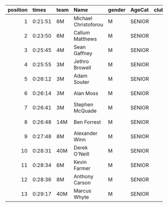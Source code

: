 |   position | times   | team   | Name                 | gender   | AgeCat   |   clubnumber | Club name             | Website                                    |   finishPosition |
|-----------:|:--------|:-------|:---------------------|:---------|:---------|-------------:|:----------------------|:-------------------------------------------|-----------------:|
|          1 | 0:21:51 | 6M     | Michael Christoforou | M        | SENIOR   |            6 | Cambuslang Harriers   | https://cambuslangharriers.org/            |                1 |
|          2 | 0:23:50 | 6M     | Callum Matthews      | M        | SENIOR   |            6 | Cambuslang Harriers   | https://cambuslangharriers.org/            |                8 |
|          3 | 0:25:45 | 4M     | Sean Gaffney         | M        | SENIOR   |            4 | Inverclyde AC         | https://www.inverclydeac.org/              |               14 |
|          4 | 0:25:55 | 3M     | Jethro Browell       | M        | SENIOR   |            3 | Bellahouston RR       | https://www.bellahoustonroadrunners.co.uk/ |               17 |
|          5 | 0:26:12 | 3M     | Adam Souter          | M        | SENIOR   |            3 | Bellahouston RR       | https://www.bellahoustonroadrunners.co.uk/ |               20 |
|          6 | 0:26:14 | 3M     | Alan Moss            | M        | SENIOR   |            3 | Bellahouston RR       | https://www.bellahoustonroadrunners.co.uk/ |               21 |
|          7 | 0:26:41 | 3M     | Stephen McQuade      | M        | SENIOR   |            3 | Bellahouston RR       | https://www.bellahoustonroadrunners.co.uk/ |               25 |
|          8 | 0:26:48 | 14M    | Ben Forrest          | M        | SENIOR   |           14 | Ayr Seaforth AC       | https://www.ayrseaforth.co.uk/             |               27 |
|          9 | 0:27:48 | 8M     | Alexander Winn       | M        | SENIOR   |            8 | Bellahouston Harriers | http://www.bellahoustonharriers.co.uk/     |               31 |
|         10 | 0:28:31 | 40M    | Derek O'Neill        | M        | SENIOR   |           40 | Motherwell AC         | https://motherwellac.com/                  |               39 |
|         11 | 0:28:34 | 6M     | Kevin Farmer         | M        | SENIOR   |            6 | Cambuslang Harriers   | https://cambuslangharriers.org/            |               40 |
|         12 | 0:28:36 | 8M     | Anthony Carson       | M        | SENIOR   |            8 | Bellahouston Harriers | http://www.bellahoustonharriers.co.uk/     |               41 |
|         13 | 0:29:17 | 40M    | Marcus Whyte         | M        | SENIOR   |           40 | Motherwell AC         | https://motherwellac.com/                  |               48 |